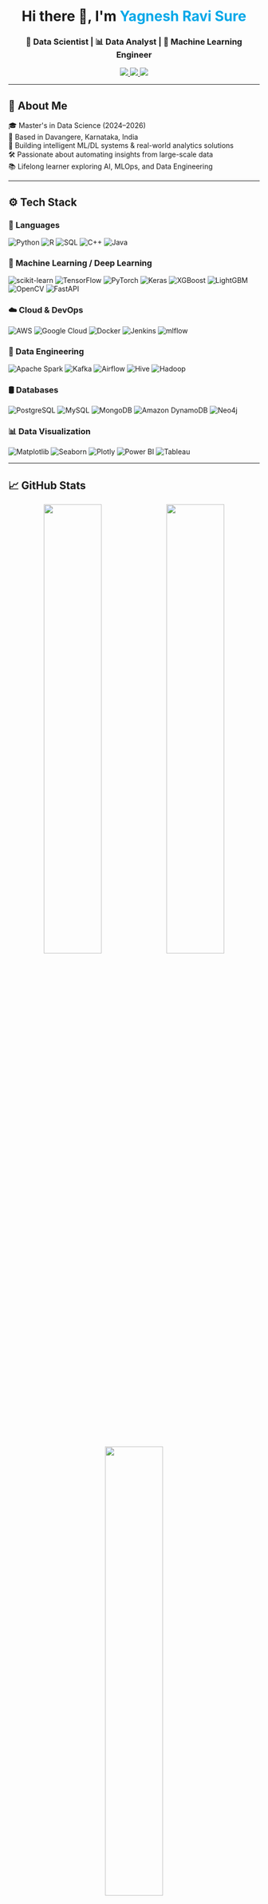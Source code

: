 <!-- Optional Header Image -->
<!-- ![Header](https://github.com/Yagneshsure/Yagneshsure/assets/header-banner.png) -->

<h1 align="center">Hi there 👋, I'm <span style="color:#00A8E8">Yagnesh Ravi Sure</span></h1>
<h3 align="center">🚀 Data Scientist | 📊 Data Analyst | 🤖 Machine Learning Engineer</h3>

<p align="center">
  <a href="https://www.linkedin.com/in/yagnesh-sure/" target="_blank">
    <img src="https://img.shields.io/badge/LinkedIn-%230077B5.svg?&style=for-the-badge&logo=linkedin&logoColor=white" />
  </a>
  <a href="mailto:yagneshrsure@gmail.com">
    <img src="https://img.shields.io/badge/Gmail-red?style=for-the-badge&logo=gmail&logoColor=white" />
  </a>
  <a href="https://github.com/Yagneshsure">
    <img src="https://img.shields.io/badge/GitHub-181717?style=for-the-badge&logo=github&logoColor=white" />
  </a>
</p>

---

## 🧠 About Me
🎓 Master's in Data Science (2024–2026)  
📍 Based in Davangere, Karnataka, India  
🔬 Building intelligent ML/DL systems & real-world analytics solutions  
🛠️ Passionate about automating insights from large-scale data  
📚 Lifelong learner exploring AI, MLOps, and Data Engineering  

---

## ⚙️ Tech Stack

### 🚀 Languages
![Python](https://img.shields.io/badge/Python-FFD43B?style=for-the-badge&logo=python&logoColor=blue)
![R](https://img.shields.io/badge/R-276DC3?style=for-the-badge&logo=r&logoColor=white)
![SQL](https://img.shields.io/badge/SQL-4479A1?style=for-the-badge&logo=postgresql&logoColor=white)
![C++](https://img.shields.io/badge/C++-00599C?style=for-the-badge&logo=cplusplus&logoColor=white)
![Java](https://img.shields.io/badge/Java-ED8B00?style=for-the-badge&logo=java&logoColor=white)

### 🧠 Machine Learning / Deep Learning
![scikit-learn](https://img.shields.io/badge/-Scikit--Learn-F7931E?style=for-the-badge&logo=scikit-learn&logoColor=white)
![TensorFlow](https://img.shields.io/badge/TensorFlow-FF6F00?style=for-the-badge&logo=tensorflow&logoColor=white)
![PyTorch](https://img.shields.io/badge/PyTorch-EE4C2C?style=for-the-badge&logo=pytorch&logoColor=white)
![Keras](https://img.shields.io/badge/Keras-D00000?style=for-the-badge&logo=keras&logoColor=white)
![XGBoost](https://img.shields.io/badge/XGBoost-AA0000?style=for-the-badge&logo=xgboost&logoColor=white)
![LightGBM](https://img.shields.io/badge/LightGBM-03264C?style=for-the-badge&logo=lightgbm&logoColor=white)
![OpenCV](https://img.shields.io/badge/OpenCV-5C3EE8?style=for-the-badge&logo=opencv&logoColor=white)
![FastAPI](https://img.shields.io/badge/FastAPI-009688?style=for-the-badge&logo=fastapi&logoColor=white)

### ☁️ Cloud & DevOps
![AWS](https://img.shields.io/badge/AWS-FF9900?style=for-the-badge&logo=amazon-aws&logoColor=white)
![Google Cloud](https://img.shields.io/badge/GCP-4285F4?style=for-the-badge&logo=google-cloud&logoColor=white)
![Docker](https://img.shields.io/badge/Docker-2496ED?style=for-the-badge&logo=docker&logoColor=white)
![Jenkins](https://img.shields.io/badge/Jenkins-D24939?style=for-the-badge&logo=jenkins&logoColor=white)
![mlflow](https://img.shields.io/badge/mlflow-0175C2?style=for-the-badge&logo=mlflow&logoColor=white)

### 🧪 Data Engineering
![Apache Spark](https://img.shields.io/badge/Spark-E25A1C?style=for-the-badge&logo=apachespark&logoColor=white)
![Kafka](https://img.shields.io/badge/Kafka-231F20?style=for-the-badge&logo=apachekafka&logoColor=white)
![Airflow](https://img.shields.io/badge/Airflow-017CEE?style=for-the-badge&logo=apacheairflow&logoColor=white)
![Hive](https://img.shields.io/badge/Hive-FDEE21?style=for-the-badge&logo=apachehive&logoColor=black)
![Hadoop](https://img.shields.io/badge/Hadoop-66CCFF?style=for-the-badge&logo=apachehadoop&logoColor=black)

### 🛢️ Databases
![PostgreSQL](https://img.shields.io/badge/PostgreSQL-316192?style=for-the-badge&logo=postgresql&logoColor=white)
![MySQL](https://img.shields.io/badge/MySQL-00758F?style=for-the-badge&logo=mysql&logoColor=white)
![MongoDB](https://img.shields.io/badge/MongoDB-4EA94B?style=for-the-badge&logo=mongodb&logoColor=white)
![Amazon DynamoDB](https://img.shields.io/badge/DynamoDB-4053D6?style=for-the-badge&logo=amazondynamodb&logoColor=white)
![Neo4j](https://img.shields.io/badge/Neo4j-4581C3?style=for-the-badge&logo=neo4j&logoColor=white)

### 📊 Data Visualization
![Matplotlib](https://img.shields.io/badge/Matplotlib-3776AB?style=for-the-badge&logo=matplotlib&logoColor=white)
![Seaborn](https://img.shields.io/badge/Seaborn-45b8cd?style=for-the-badge&logo=seaborn&logoColor=white)
![Plotly](https://img.shields.io/badge/Plotly-3F4F75?style=for-the-badge&logo=plotly&logoColor=white)
![Power BI](https://img.shields.io/badge/PowerBI-F2C811?style=for-the-badge&logo=powerbi&logoColor=black)
![Tableau](https://img.shields.io/badge/Tableau-E97627?style=for-the-badge&logo=tableau&logoColor=white)

---

## 📈 GitHub Stats

<p align="center">
  <img src="https://github-readme-stats.vercel.app/api?username=Yagneshsure&show_icons=true&theme=tokyonight" width="48%" />
  <img src="https://github-readme-streak-stats.herokuapp.com/?user=Yagneshsure&theme=tokyonight" width="48%" />
</p>

<p align="center">
  <img src="https://github-readme-stats.vercel.app/api/top-langs/?username=Yagneshsure&layout=compact&theme=tokyonight" width="48%" />
</p>

---

## 🧾 Certifications

- ✅ IBM Data Science Professional Certificate  
- ✅ Advanced Programming in Data Science – GUVI + IIT  
- ✅ Cisco Introduction to Data Science  
- ✅ Coursera: Exploratory Data Analysis, MySQL, R Linear Regression

---

## 📫 Let’s Connect

<p>
  <a href="mailto:yagneshrsure@gmail.com" target="_blank">
    <img src="https://img.shields.io/badge/Email%201-D14836?style=for-the-badge&logo=gmail&logoColor=white" alt="Primary Email"/>
  </a>
  <a href="mailto:yagneshsure10@gmail.com" target="_blank">
    <img src="https://img.shields.io/badge/Email%202-EA4335?style=for-the-badge&logo=gmail&logoColor=white" alt="Secondary Email"/>
  </a>
  <a href="https://www.linkedin.com/in/yagnesh-sure/" target="_blank">
    <img src="https://img.shields.io/badge/LinkedIn-0077B5?style=for-the-badge&logo=linkedin&logoColor=white" alt="LinkedIn"/>
  </a>
  <a href="tel:+919591083438">
    <img src="https://img.shields.io/badge/Phone-25D366?style=for-the-badge&logo=phone&logoColor=white" alt="Phone"/>
  </a>
</p>


---

⭐ *Thanks for visiting my profile! Let's connect and build something impactful together!*



<!-- Header Banner -->
<p align="center">
  <img src="https://github.com/Yagneshsure/Yagneshsure/assets/header-banner.png" alt="Header" width="100%" />
</p>

<h1 align="center">Hi there 👋, I'm <span style="color:#00A8E8">Yagnesh Ravi Sure</span></h1>
<h3 align="center">🚀 Data Scientist | 📊 Data Analyst | 🤖 Machine Learning Engineer</h3>

<p align="center">
  <a href="https://www.linkedin.com/in/yagnesh-sure/" target="_blank">
    <img src="https://img.shields.io/badge/LinkedIn-%230077B5.svg?&style=for-the-badge&logo=linkedin&logoColor=white" />
  </a>
  <a href="mailto:yagneshrsure@gmail.com">
    <img src="https://img.shields.io/badge/Gmail-red?style=for-the-badge&logo=gmail&logoColor=white" />
  </a>
  <a href="https://github.com/Yagneshsure">
    <img src="https://img.shields.io/badge/GitHub-181717?style=for-the-badge&logo=github&logoColor=white" />
  </a>
</p>

---

## 🧠 About Me
<p align="center">
  <img src="https://media.giphy.com/media/3o7aD6rBhrHfSZ4C2Q/giphy.gif" width="200"/>
</p>

- 🎓 Master's in Data Science (2024–2026)  
- 📍 Based in Davangere, Karnataka, India  
- 🔬 Building intelligent ML/DL systems & real-world analytics solutions  
- 🛠️ Passionate about automating insights from large-scale data  
- 📚 Lifelong learner exploring AI, MLOps, and Data Engineering  

---

## ⚡ Skills & Tech Stack

### 💻 Programming Languages
<p align="center">
  ![Python](https://img.shields.io/badge/Python-FFD43B?style=for-the-badge&logo=python&logoColor=blue)
  ![R](https://img.shields.io/badge/R-276DC3?style=for-the-badge&logo=r&logoColor=white)
  ![SQL](https://img.shields.io/badge/SQL-4479A1?style=for-the-badge&logo=postgresql&logoColor=white)
  ![C++](https://img.shields.io/badge/C++-00599C?style=for-the-badge&logo=cplusplus&logoColor=white)
  ![Java](https://img.shields.io/badge/Java-ED8B00?style=for-the-badge&logo=java&logoColor=white)
</p>

### 🤖 Machine Learning / Deep Learning
<p align="center">
  ![Scikit-Learn](https://img.shields.io/badge/-Scikit--Learn-F7931E?style=for-the-badge&logo=scikit-learn&logoColor=white)
  ![TensorFlow](https://img.shields.io/badge/TensorFlow-FF6F00?style=for-the-badge&logo=tensorflow&logoColor=white)
  ![PyTorch](https://img.shields.io/badge/PyTorch-EE4C2C?style=for-the-badge&logo=pytorch&logoColor=white)
  ![Keras](https://img.shields.io/badge/Keras-D00000?style=for-the-badge&logo=keras&logoColor=white)
</p>

### ☁️ Cloud & DevOps
<p align="center">
  ![AWS](https://img.shields.io/badge/AWS-FF9900?style=for-the-badge&logo=amazon-aws&logoColor=white)
  ![GCP](https://img.shields.io/badge/GCP-4285F4?style=for-the-badge&logo=google-cloud&logoColor=white)
  ![Docker](https://img.shields.io/badge/Docker-2496ED?style=for-the-badge&logo=docker&logoColor=white)
  ![Jenkins](https://img.shields.io/badge/Jenkins-D24939?style=for-the-badge&logo=jenkins&logoColor=white)
</p>

### 📊 Data Visualization
<p align="center">
  ![Matplotlib](https://img.shields.io/badge/Matplotlib-3776AB?style=for-the-badge&logo=matplotlib&logoColor=white)
  ![Seaborn](https://img.shields.io/badge/Seaborn-45b8cd?style=for-the-badge&logo=seaborn&logoColor=white)
  ![Plotly](https://img.shields.io/badge/Plotly-3F4F75?style=for-the-badge&logo=plotly&logoColor=white)
  ![Power BI](https://img.shields.io/badge/PowerBI-F2C811?style=for-the-badge&logo=powerbi&logoColor=black)
  ![Tableau](https://img.shields.io/badge/Tableau-E97627?style=for-the-badge&logo=tableau&logoColor=white)
</p>

---

## 📈 GitHub Stats

<p align="center">
  <img src="https://github-readme-stats.vercel.app/api?username=Yagneshsure&show_icons=true&theme=tokyonight" width="45%" />
  <img src="https://github-readme-streak-stats.herokuapp.com/?user=Yagneshsure&theme=tokyonight" width="45%" />
</p>

<p align="center">
  <img src="https://github-readme-stats.vercel.app/api/top-langs/?username=Yagneshsure&layout=compact&theme=tokyonight" width="45%" />
</p>

---

## 🏆 Certifications & Achievements

- ✅ IBM Data Science Professional Certificate  
- ✅ Advanced Programming in Data Science – GUVI + IIT  
- ✅ Cisco Introduction to Data Science  
- ✅ Coursera: Exploratory Data Analysis, MySQL, R Linear Regression

---

## 📫 Connect with Me

<p align="center">
  <a href="mailto:yagneshrsure@gmail.com">
    <img src="https://img.shields.io/badge/Email%201-D14836?style=for-the-badge&logo=gmail&logoColor=white"/>
  </a>
  <a href="mailto:yagneshsure10@gmail.com">
    <img src="https://img.shields.io/badge/Email%202-EA4335?style=for-the-badge&logo=gmail&logoColor=white"/>
  </a>
  <a href="https://www.linkedin.com/in/yagnesh-sure/">
    <img src="https://img.shields.io/badge/LinkedIn-0077B5?style=for-the-badge&logo=linkedin&logoColor=white"/>
  </a>
  <a href="tel:+919591083438">
    <img src="https://img.shields.io/badge/Phone-25D366?style=for-the-badge&logo=phone&logoColor=white"/>
  </a>
</p>

---

⭐ *Thanks for visiting my profile! Let's connect and build something impactful together!*  

<p align="center">
  <img src="https://media.giphy.com/media/26gsgIkc1z0jAyGfO/giphy.gif" width="200" />
</p>

